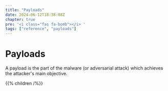 ```yaml
---
title: "Payloads"
date: 2024-06-12T18:38:08Z
chapter: true
pre: '<i class="fas fa-bomb"></i> '
tags: ["reference", "payloads"]
---
```



# Payloads

A payload is the part of the malware (or adversarial attack) which achieves the
attacker's main objective.

{{% children /%}}
